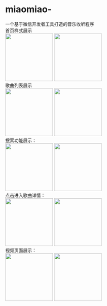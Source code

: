 # miaomiao-
一个基于微信开发者工具打造的音乐收听程序
<br/>
首页样式展示
<br/>
<img src="https://pic.imgdb.cn/item/6244672827f86abb2ab7b9c4.png" width="150px">
<img src="https://s3.bmp.ovh/imgs/2022/03/31/11075884f9ec68df.png" width="150px">
<br/>
歌曲列表展示
<br/>
<img src="https://s3.bmp.ovh/imgs/2022/03/31/270d861e7fa5d7f0.png" width="150px">
<img src="https://pic.imgdb.cn/item/6244873727f86abb2a003234.png" width="150px">
<br/>
搜索功能展示：
<br/>
<img src="https://s3.bmp.ovh/imgs/2022/03/31/6107d3b8cd5c5cb2.png" width="150px">
<img src="https://s3.bmp.ovh/imgs/2022/03/31/26f5315677aac37c.png" width="150px">
<br/>
点击进入歌曲详情：
<br/>
<img src="https://s3.bmp.ovh/imgs/2022/03/31/ae570a3ea03a2d83.png" width="150px">
<img src="https://s3.bmp.ovh/imgs/2022/03/31/20d442842bf8746d.png" width="150px">
<br/>
视频页面展示：
<br/>
<img src="https://s3.bmp.ovh/imgs/2022/03/31/eec6270b85804711.png" width="150px">
<img src="https://s3.bmp.ovh/imgs/2022/03/31/dab7e93f6c757e87.png" width="150px">
